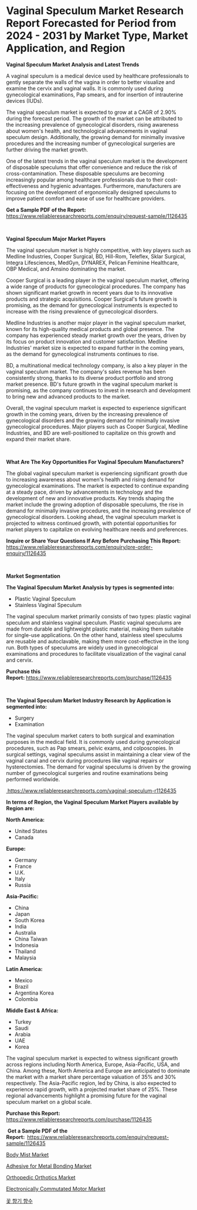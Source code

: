 <p><h1>Vaginal Speculum Market Research Report Forecasted for Period from 2024 -  2031 by Market Type, Market Application, and Region</h1></p><p><strong>Vaginal Speculum Market Analysis and Latest Trends</strong></p>
<p><p>A vaginal speculum is a medical device used by healthcare professionals to gently separate the walls of the vagina in order to better visualize and examine the cervix and vaginal walls. It is commonly used during gynecological examinations, Pap smears, and for insertion of intrauterine devices (IUDs).</p><p>The vaginal speculum market is expected to grow at a CAGR of 2.90% during the forecast period. The growth of the market can be attributed to the increasing prevalence of gynecological disorders, rising awareness about women's health, and technological advancements in vaginal speculum design. Additionally, the growing demand for minimally invasive procedures and the increasing number of gynecological surgeries are further driving the market growth.</p><p>One of the latest trends in the vaginal speculum market is the development of disposable speculums that offer convenience and reduce the risk of cross-contamination. These disposable speculums are becoming increasingly popular among healthcare professionals due to their cost-effectiveness and hygienic advantages. Furthermore, manufacturers are focusing on the development of ergonomically designed speculums to improve patient comfort and ease of use for healthcare providers.</p></p>
<p><strong>Get a Sample PDF of the Report:&nbsp;</strong> <a href="https://www.reliableresearchreports.com/enquiry/request-sample/1126435">https://www.reliableresearchreports.com/enquiry/request-sample/1126435</a></p>
<p>&nbsp;</p>
<p><strong>Vaginal Speculum Major Market Players</strong></p>
<p><p>The vaginal speculum market is highly competitive, with key players such as Medline Industries, Cooper Surgical, BD, Hill-Rom, Teleflex, Sklar Surgical, Integra Lifesciences, MedGyn, DYNAREX, Pelican Feminine Healthcare, OBP Medical, and Amsino dominating the market. </p><p>Cooper Surgical is a leading player in the vaginal speculum market, offering a wide range of products for gynecological procedures. The company has shown significant market growth in recent years due to its innovative products and strategic acquisitions. Cooper Surgical's future growth is promising, as the demand for gynecological instruments is expected to increase with the rising prevalence of gynecological disorders.</p><p>Medline Industries is another major player in the vaginal speculum market, known for its high-quality medical products and global presence. The company has experienced steady market growth over the years, driven by its focus on product innovation and customer satisfaction. Medline Industries' market size is expected to expand further in the coming years, as the demand for gynecological instruments continues to rise.</p><p>BD, a multinational medical technology company, is also a key player in the vaginal speculum market. The company's sales revenue has been consistently strong, thanks to its diverse product portfolio and strong market presence. BD's future growth in the vaginal speculum market is promising, as the company continues to invest in research and development to bring new and advanced products to the market.</p><p>Overall, the vaginal speculum market is expected to experience significant growth in the coming years, driven by the increasing prevalence of gynecological disorders and the growing demand for minimally invasive gynecological procedures. Major players such as Cooper Surgical, Medline Industries, and BD are well-positioned to capitalize on this growth and expand their market share.</p></p>
<p>&nbsp;</p>
<p><strong>What Are The Key Opportunities For Vaginal Speculum Manufacturers?</strong></p>
<p><p>The global vaginal speculum market is experiencing significant growth due to increasing awareness about women's health and rising demand for gynecological examinations. The market is expected to continue expanding at a steady pace, driven by advancements in technology and the development of new and innovative products. Key trends shaping the market include the growing adoption of disposable speculums, the rise in demand for minimally invasive procedures, and the increasing prevalence of gynecological disorders. Looking ahead, the vaginal speculum market is projected to witness continued growth, with potential opportunities for market players to capitalize on evolving healthcare needs and preferences.</p></p>
<p><strong>Inquire or Share Your Questions If Any Before Purchasing This Report:</strong> <a href="https://www.reliableresearchreports.com/enquiry/pre-order-enquiry/1126435">https://www.reliableresearchreports.com/enquiry/pre-order-enquiry/1126435</a></p>
<p>&nbsp;</p>
<p><strong>Market Segmentation</strong></p>
<p><strong>The Vaginal Speculum Market Analysis by types is segmented into:</strong></p>
<p><ul><li>Plastic Vaginal Speculum</li><li>Stainless Vaginal Speculum</li></ul></p>
<p><p>The vaginal speculum market primarily consists of two types: plastic vaginal speculum and stainless vaginal speculum. Plastic vaginal speculums are made from durable and lightweight plastic material, making them suitable for single-use applications. On the other hand, stainless steel speculums are reusable and autoclavable, making them more cost-effective in the long run. Both types of speculums are widely used in gynecological examinations and procedures to facilitate visualization of the vaginal canal and cervix.</p></p>
<p><strong>Purchase this Report:&nbsp;</strong><a href="https://www.reliableresearchreports.com/purchase/1126435">https://www.reliableresearchreports.com/purchase/1126435</a></p>
<p>&nbsp;</p>
<p><strong>The Vaginal Speculum Market Industry Research by Application is segmented into:</strong></p>
<p><ul><li>Surgery</li><li>Examination</li></ul></p>
<p><p>The vaginal speculum market caters to both surgical and examination purposes in the medical field. It is commonly used during gynecological procedures, such as Pap smears, pelvic exams, and colposcopies. In surgical settings, vaginal speculums assist in maintaining a clear view of the vaginal canal and cervix during procedures like vaginal repairs or hysterectomies. The demand for vaginal speculums is driven by the growing number of gynecological surgeries and routine examinations being performed worldwide.</p></p>
<p><a href="https://www.reliableresearchreports.com/vaginal-speculum-r1126435">&nbsp;https://www.reliableresearchreports.com/vaginal-speculum-r1126435</a></p>
<p><strong>In terms of Region, the Vaginal Speculum Market Players available by Region are:</strong></p>
<p>
    <p> <strong> North America: </strong>
        <ul>
            <li>United States</li>
            <li>Canada</li>
        </ul>
        </p> 
    <p> <strong> Europe: </strong>
        <ul>
            <li>Germany</li>
            <li>France</li>
            <li>U.K.</li>
            <li>Italy</li>
            <li>Russia</li>
        </ul>
        </p> 
    <p> <strong> Asia-Pacific: </strong>
        <ul>
            <li>China</li>
            <li>Japan</li>
            <li>South Korea</li>
            <li>India</li>
            <li>Australia</li>
            <li>China Taiwan</li>
            <li>Indonesia</li>
            <li>Thailand</li>
            <li>Malaysia</li>
        </ul>
        </p> 
    <p> <strong> Latin America: </strong>
        <ul>
            <li>Mexico</li>
            <li>Brazil</li>
            <li>Argentina Korea</li>
            <li>Colombia</li>
        </ul>
        </p> 
    <p> <strong> Middle East & Africa: </strong>
        <ul>
            <li>Turkey</li>
            <li>Saudi</li>
            <li>Arabia</li>
            <li>UAE</li>
            <li>Korea</li>
        </ul>
    </p>
    </p>
<p><p>The vaginal speculum market is expected to witness significant growth across regions including North America, Europe, Asia-Pacific, USA, and China. Among these, North America and Europe are anticipated to dominate the market with a market share percentage valuation of 35% and 30% respectively. The Asia-Pacific region, led by China, is also expected to experience rapid growth, with a projected market share of 25%. These regional advancements highlight a promising future for the vaginal speculum market on a global scale.</p></p>
<p><strong>Purchase this Report: </strong><a href="https://www.reliableresearchreports.com/purchase/1126435">https://www.reliableresearchreports.com/purchase/1126435</a></p>
<p>&nbsp;<strong>Get a Sample PDF of the Report:&nbsp;&nbsp;</strong><a href="https://www.reliableresearchreports.com/enquiry/request-sample/1126435">https://www.reliableresearchreports.com/enquiry/request-sample/1126435</a></p>
<p><strong></strong></p>
<p><p><a href="https://www.linkedin.com/pulse/analyzing-body-mist-market-global-industry-perspective-forecast-n1aye?trackingId=SGjtTZDj0hOL39CHPfmMJg%3D%3D">Body Mist Market</a></p><p><a href="https://issuu.com/reportprime-2/docs/adhesive-for-metal-bonding-market-size-2030.pptx">Adhesive for Metal Bonding Market</a></p><p><a href="https://github.com/mabutironaldo/Market-Research-Report-List-4/blob/main/orthopedic-orthotics-market.md">Orthopedic Orthotics Market</a></p><p><a href="https://www.linkedin.com/pulse/analyzing-electronically-commutated-motor-market-global-industry-xgqye?trackingId=xh1NAKgyQa79eqQGLuD1SA%3D%3D">Electronically Commutated Motor Market</a></p><p><a href="https://github.com/hxzi07639916/Market-Research-Report-List-2/blob/main/879197643480.md">꽃 향기 향수</a></p></p>